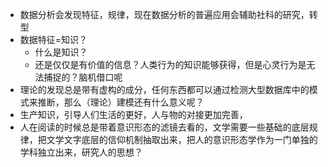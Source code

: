 - 数据分析会发现特征，规律，现在数据分析的普遍应用会辅助社科的研究，转型  
- 数据特征=知识？  
	- 什么是知识？
	- 还是仅仅是有价值的信息？人类行为的知识能够获得，但是心灵行为是无法捕捉的？脑机借口呢
- 理论的发现总是带有虚构的成分，任何东西都可以通过检测大型数据库中的模式来推断，那么（理论）建模还有什么意义呢？
- 生产知识，引导人们生活的更好，人与物的对接更加完善，
- 人在阅读的时候总是带着意识形态的滤镜去看的，文学需要一些基础的底层规律，把文学文字底层的信仰机制抽取出来，把人的意识形态学作为一门单独的学科独立出来，研究人的思想？

